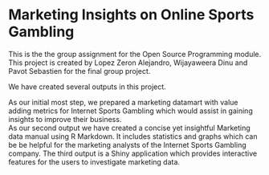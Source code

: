 # Marketing Insights on Online Sports Gambling   
This is the the group assignment for the Open Source Programming module. This project is created by Lopez Zeron Alejandro, Wijayaweera Dinu and Pavot Sebastien for the final group project.

We have created several outputs in this project.

As our initial most step, we prepared a marketing datamart with value adding metrics for Internet Sports Gambling which would assist in gaining insights to improve their business.  
As our second output we have created a concise yet insightful Marketing data manual using R Markdown. It includes statistics and graphs which can be be helpful for the marketing analysts of the Internet Sports Gambling company.
The third output is a Shiny application which provides interactive features for the users to investigate marketing data.
